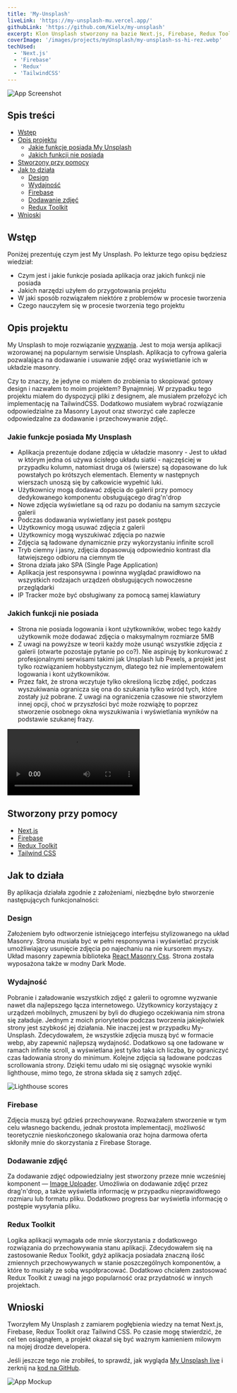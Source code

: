```yaml
---
title: 'My-Unsplash'
liveLink: 'https://my-unsplash-mu.vercel.app/'
githubLink: 'https://github.com/Kielx/my-unsplash'
excerpt: Klon Unsplash stworzony na bazie Next.js, Firebase, Redux Toolkit oraz Tailwind CSS.
coverImage: '/images/projects/myUnsplash/my-unsplash-ss-hi-rez.webp'
techUsed:
  - 'Next.js'
  - 'Firebase'
  - 'Redux'
  - 'TailwindCSS'
---
```


![App Screenshot](/images/projects/myUnsplash/my-unsplash-mockup-1278.webp#postMiniImage 'Screenshot of app')

## Spis treści

- [Wstęp](#wstęp)
- [Opis projektu](#opis-projektu)
  - [Jakie funkcje posiada My Unsplash](#jakie-funkcje-posiada-my-unsplash)
  - [Jakich funkcji nie posiada](#jakich-funkcji-nie-posiada)
- [Stworzony przy pomocy](#stworzony-przy-pomocy)
- [Jak to działa](#jak-to-działa)
  - [Design](#design)
  - [Wydajność](#wydajność)
  - [Firebase](#firebase)
  - [Dodawanie zdjęć](#dodawanie-zdjęć)
  - [Redux Toolkit](#redux-toolkit)
- [Wnioski](#wnioski)

## Wstęp

Poniżej prezentuję czym jest My Unsplash. Po lekturze tego opisu będziesz wiedział:

- Czym jest i jakie funkcje posiada aplikacja oraz jakich funkcji nie posiada
- Jakich narzędzi użyłem do przygotowania projektu
- W jaki sposób rozwiązałem niektóre z problemów w procesie tworzenia
- Czego nauczyłem się w procesie tworzenia tego projektu

## Opis projektu

My Unsplash to moje rozwiązanie [wyzwania](https://devchallenges.io/challenges/rYyhwJAxMfES5jNQ9YsP). Jest to moja wersja aplikacji wzorowanej na popularnym serwisie Unsplash. Aplikacja to cyfrowa galeria pozwalająca na dodawanie i usuwanie zdjęć oraz wyświetlanie ich w układzie masonry.

Czy to znaczy, że jedyne co miałem do zrobienia to skopiować gotowy design i nazwałem to moim projektem? Bynajmniej. W przypadku tego projektu miałem do dyspozycji pliki z designem, ale musiałem przełożyć ich implementację na TailwindCSS. Dodatkowo musiałem wybrać rozwiązanie odpowiedzialne za Masonry Layout oraz stworzyć całe zaplecze odpowiedzalne za dodawanie i przechowywanie zdjęć.

### Jakie funkcje posiada My Unsplash

- Aplikacja prezentuje dodane zdjęcia w układzie masonry - Jest to układ w którym jedna oś używa ścisłego układu siatki - najczęściej w przypadku kolumn, natomiast druga oś (wiersze) są dopasowane do luk powstałych po krótszych elementach. Elementy w następnych wierszach unoszą się by całkowicie wypełnić luki.
- Użytkownicy mogą dodawać zdjęcia do galerii przy pomocy dedykowanego komponentu obsługującego drag'n'drop
- Nowe zdjęcia wyświetlane są od razu po dodaniu na samym szczycie galerii
- Podczas dodawania wyświetlany jest pasek postępu
- Użytkownicy mogą usuwać zdjęcia z galerii
- Użytkownicy mogą wyszukiwać zdjęcia po nazwie
- Zdjęcia są ładowane dynamicznie przy wykorzystaniu infinite scroll
- Tryb ciemny i jasny, zdjęcia dopasowują odpowiednio kontrast dla łatwiejszego odbioru na ciemnym tle
- Strona działa jako SPA (Single Page Application)
- Aplikacja jest responsywna i powinna wyglądać prawidłowo na wszystkich rodzajach urządzeń obsługujących nowoczesne przeglądarki
- IP Tracker może być obsługiwany za pomocą samej klawiatury

### Jakich funkcji nie posiada

- Strona nie posiada logowania i kont użytkowników, wobec tego każdy użytkownik może dodawać zdjęcia o maksymalnym rozmiarze 5MB
- Z uwagi na powyższe w teorii każdy może usunąć wszystkie zdjęcia z galerii (otwarte pozostaje pytanie po co?). Nie aspiruję by konkurować z profesjonalnymi serwisami takimi jak Unsplash lub Pexels, a projekt jest tylko rozwiązaniem hobbystycznym, dlatego też nie implementowałem logowania i kont użytkowników.
- Przez fakt, że strona wczytuje tylko określoną liczbę zdjęć, podczas wyszukiwania ogranicza się ona do szukania tylko wśród tych, które zostały już pobrane. Z uwagi na ograniczenia czasowe nie stworzyłem innej opcji, choć w przyszłości być może rozwiążę to poprzez stworzenie osobnego okna wyszukiwania i wyświetlania wyników na podstawie szukanej frazy.

![Film przedstawiający działanie aplikacji](/images/projects/myUnsplash/myUnsplash.mp4#postVideo)

## Stworzony przy pomocy

- [Next.js](https://nextjs.org/)
- [Firebase](https://firebase.google.com/)
- [Redux Toolkit](https://redux-toolkit.js.org/)
- [Tailwind CSS](https://tailwindcss.com/)

## Jak to działa

By aplikacja działała zgodnie z założeniami, niezbędne było stworzenie następujących funkcjonalności:

### Design

Założeniem było odtworzenie istniejącego interfejsu stylizowanego na układ Masonry. Strona musiała być w pełni responsywna i wyświetlać przycisk umożliwiający usunięcie zdjęcia po najechaniu na nie kursorem myszy. Układ masonry zapewnia biblioteka [React Masonry Css](https://www.npmjs.com/package/react-masonry-css). Strona została wyposażona także w modny Dark Mode.

### Wydajność

Pobranie i załadowanie wszystkich zdjęć z galerii to ogromne wyzwanie nawet dla najlepszego łącza internetowego. Użytkownicy korzystający z urządzeń mobilnych, zmuszeni by byli do długiego oczekiwania nim strona się załaduje. Jednym z moich priorytetów podczas tworzenia jakiejkolwiek strony jest szybkość jej działania. Nie inaczej jest w przypadku My-Unsplash. Zdecydowałem, że wszystkie zdjęcia muszą być w formacie webp, aby zapewnić najlepszą wydajność. Dodatkowo są one ładowane w ramach infinite scroll, a wyświetlana jest tylko taka ich liczba, by ograniczyć czas ładowania strony do minimum. Kolejne zdjęcia są ładowane podczas scrollowania strony. Dzięki temu udało mi się osiągnąć wysokie wyniki lighthouse, mimo tego, że strona składa się z samych zdjęć.

![Lighthouse scores](/images/projects/myUnsplash/my-unsplash-scores.webp#postMiniImage)

### Firebase

Zdjęcia muszą być gdzieś przechowywane. Rozważałem stworzenie w tym celu własnego backendu, jednak prostota implementacji, możliwość teoretycznie nieskończonego skalowania oraz hojna darmowa oferta skłoniły mnie do skorzystania z Firebase Storage.

### Dodawanie zdjęć

Za dodawanie zdjęć odpowiedzialny jest stworzony przeze mnie wcześniej komponent — [Image Uploader](https://github.com/Kielx/image-uploader). Umożliwia on dodawanie zdjęć przez drag'n'drop, a także wyświetla informację w przypadku nieprawidłowego rozmiaru lub formatu pliku. Dodatkowo progress bar wyświetla informację o postępie wysyłania pliku.

### Redux Toolkit

Logika aplikacji wymagała ode mnie skorzystania z dodatkowego rozwiązania do przechowywania stanu aplikacji. Zdecydowałem się na zastosowanie Redux Toolkit, gdyż aplikacja posiadała znaczną ilość zmiennych przechowywanych w stanie poszczególnych komponentów, a które to musiały ze sobą współpracować. Dodatkowo chciałem zastosować Redux Toolkit z uwagi na jego popularność oraz przydatność w innych projektach.

## Wnioski

Tworzyłem My Unsplash z zamiarem pogłębienia wiedzy na temat Next.js, Firebase, Redux Toolkit oraz Tailwind CSS. Po czasie mogę stwierdzić, że cel ten osiągnąłem, a projekt okazał się być ważnym kamieniem milowym na mojej drodze developera.

Jeśli jeszcze tego nie zrobiłeś, to sprawdź, jak wygląda [My Unsplash live](https://my-unsplash-mu.vercel.app/) i zerknij na [kod na GitHub](https://github.com/Kielx/my-unsplash).

![App Mockup](/images/projects/myUnsplash/my-unsplash2.webp#postMiniImage 'App Mockup')
